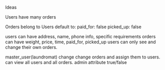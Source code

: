 Ideas

Users have many orders


Orders belong to Users
default to:
paid_for: false
picked_up: false

users can have address, name, phone info, specific requirements
orders can have weight, price, time, paid_for, picked_up
users can only see and change their own orders.

master_user(laundromat) change change orders and assign them to users. can view all users and all orders.
admin attribute true/false
